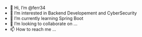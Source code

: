 - 👋 Hi, I’m @ferr34
- 👀 I’m interested in Backend Developement and CyberSecurity
- 🌱 I’m currently learning Spring Boot
- 💞️ I’m looking to collaborate on ...
- 📫 How to reach me ...

<!---
ferr34/ferr34 is a ✨ special ✨ repository because its `README.md` (this file) appears on your GitHub profile.
You can click the Preview link to take a look at your changes.
--->
